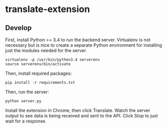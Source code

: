 # translate-extension

## Develop

First, install Python >= 3.4 to run the backend server. Virtualenv is not necessary but is nice to create a separate Python environment for installing just the modules needed for the server.
```
virtualenv -p /usr/bin/python3.4 serverenv
source serverenv/bin/activate
```

Then, install required packages:
```
pip install -r requirements.txt
```

Then, run the server:
```
python server.py
```

Install the extension in Chrome, then click Translate. Watch the server output to see data is being received and sent to the API. Click Stop to just wait for a response.